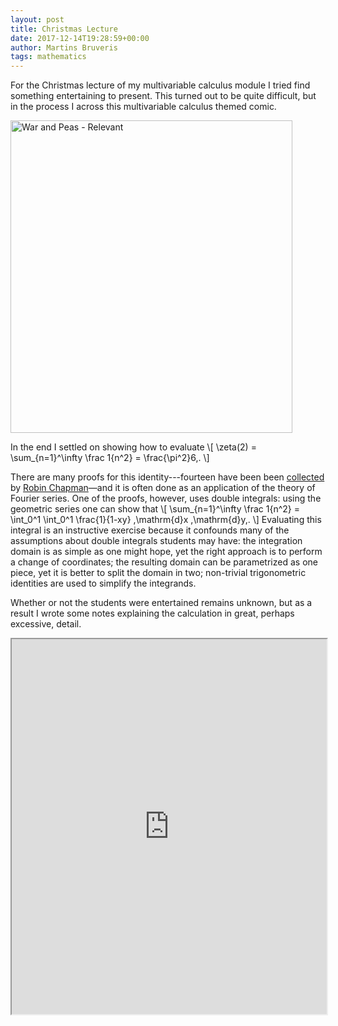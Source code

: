 ```yaml
---
layout: post
title: Christmas Lecture
date: 2017-12-14T19:28:59+00:00
author: Martins Bruveris
tags: mathematics
---
```

For the Christmas lecture of my multivariable calculus module I tried find something entertaining to present. This turned out to be quite difficult, but in the process I across this multivariable calculus themed comic.

<!--more-->

<a href="https://warandpeas.com/2016/10/20/relevant/"><img src="{{ '/assets/images/2017/12/warandpeas_relevant.jpg' | relative_url }}" alt="War and Peas - Relevant" width="451" height="500" /></a>

In the end I settled on showing how to evaluate
\\[ \zeta(2) = \sum_{n=1}^\infty \frac 1{n^2} = \frac{\pi^2}6\,. \\]

There are many proofs for this identity---fourteen have been been <a href="https://empslocal.ex.ac.uk/people/staff/rjchapma/etc/zeta2.pdf">collected</a> by <a href="https://empslocal.ex.ac.uk/people/staff/rjchapma/rjc.html">Robin Chapman</a>—and it is often done as an application of the theory of Fourier series. One of the proofs, however, uses double integrals: using the geometric series one can show that
\\[ \sum_{n=1}^\infty \frac 1{n^2} = \int_0^1 \int_0^1 \frac{1}{1-xy} \,\mathrm{d}x \,\mathrm{d}y\,. \\] Evaluating this integral is an instructive exercise because it confounds many of the assumptions about double integrals students may have: the integration domain is as simple as one might hope, yet the right approach is to perform a change of coordinates; the resulting domain can be parametrized as one piece, yet it is better to split the domain in two; non-trivial trigonometric identities are used to simplify the integrands.

Whether or not the students were entertained remains unknown, but as a result I wrote some notes explaining the calculation in great, perhaps excessive, detail.

<iframe src="https://drive.google.com/file/d/1B7McMq9njJ6Gl2Oq9KNJGkJ8NssHD1WJ/preview?usp=drivesdk" width="100%" height="600px"></iframe>
